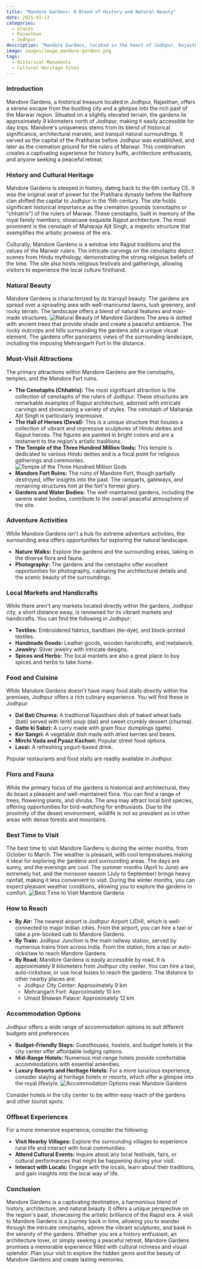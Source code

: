 ```yaml
---
title: "Mandore Gardens: A Blend of History and Natural Beauty"
date: 2025-03-13
categories:
  - places
  - Rajasthan
  - Jodhpur
description: "Mandore Gardens, located in the heart of Jodhpur, Rajasthan, is a beautiful blend of natural beauty and historical significance. The gardens are known for their intricate carvings, serene atmosphere, and the iconic cenotaphs dedicated to members of the Marwar royal family. Visitors can explore ancient temples, vibrant sculptures, and enjoy panoramic views of the city from the nearby Mehrangadh Fort. A perfect spot for history buffs and nature lovers alike."
image: images/image_mandore-gardens.png
tags: 
  - Historical Monuments
  - Cultural Heritage Sites
---
```



### **Introduction**

Mandore Gardens, a historical treasure located in Jodhpur, Rajasthan, offers a serene escape from the bustling city and a glimpse into the rich past of the Marwar region. Situated on a slightly elevated terrain, the gardens lie approximately 9 kilometers north of Jodhpur, making it easily accessible for day trips. Mandore's uniqueness stems from its blend of historical significance, architectural marvels, and tranquil natural surroundings. It served as the capital of the Pratiharas before Jodhpur was established, and later as the cremation ground for the rulers of Marwar. This combination creates a captivating experience for history buffs, architecture enthusiasts, and anyone seeking a peaceful retreat.

### **History and Cultural Heritage**

Mandore Gardens is steeped in history, dating back to the 6th century CE. It was the original seat of power for the Pratihara dynasty before the Rathore clan shifted the capital to Jodhpur in the 15th century. The site holds significant historical importance as the cremation grounds (cenotaphs or "chhatris") of the rulers of Marwar. These cenotaphs, built in memory of the royal family members, showcase exquisite Rajput architecture. The most prominent is the cenotaph of Maharaja Ajit Singh, a majestic structure that exemplifies the artistic prowess of the era.

Culturally, Mandore Gardens is a window into Rajput traditions and the values of the Marwar rulers. The intricate carvings on the cenotaphs depict scenes from Hindu mythology, demonstrating the strong religious beliefs of the time. The site also hosts religious festivals and gatherings, allowing visitors to experience the local culture firsthand.

### **Natural Beauty**

Mandore Gardens is characterized by its tranquil beauty. The gardens are spread over a sprawling area with well-manicured lawns, lush greenery, and rocky terrain. The landscape offers a blend of natural features and man-made structures.  <img src="placeholder_image_natural_beauty.jpg" alt="Natural Beauty of Mandore Gardens"> The area is dotted with ancient trees that provide shade and create a peaceful ambiance. The rocky outcrops and hills surrounding the gardens add a unique visual element. The gardens offer panoramic views of the surrounding landscape, including the imposing Mehrangarh Fort in the distance.

### **Must-Visit Attractions**

The primary attractions within Mandore Gardens are the cenotaphs, temples, and the Mandore Fort ruins.

*   **The Cenotaphs (Chhatris):** The most significant attraction is the collection of cenotaphs of the rulers of Jodhpur. These structures are remarkable examples of Rajput architecture, adorned with intricate carvings and showcasing a variety of styles. The cenotaph of Maharaja Ajit Singh is particularly impressive.
*   **The Hall of Heroes (Deval):** This is a unique structure that houses a collection of vibrant and impressive sculptures of Hindu deities and Rajput heroes. The figures are painted in bright colors and are a testament to the region's artistic traditions.
*   **The Temple of the Three Hundred Million Gods:** This temple is dedicated to various Hindu deities and is a focal point for religious gatherings and ceremonies. <img src="placeholder_image_temple.jpg" alt="Temple of the Three Hundred Million Gods">
*   **Mandore Fort Ruins:**  The ruins of Mandore Fort, though partially destroyed, offer insights into the past. The ramparts, gateways, and remaining structures hint at the fort's former glory.
*   **Gardens and Water Bodies:** The well-maintained gardens, including the serene water bodies, contribute to the overall peaceful atmosphere of the site.

### **Adventure Activities**

While Mandore Gardens isn't a hub for extreme adventure activities, the surrounding area offers opportunities for exploring the natural landscape.

*   **Nature Walks:**  Explore the gardens and the surrounding areas, taking in the diverse flora and fauna.
*   **Photography:** The gardens and the cenotaphs offer excellent opportunities for photography, capturing the architectural details and the scenic beauty of the surroundings.

### **Local Markets and Handicrafts**

While there aren't any markets located directly within the gardens, Jodhpur city, a short distance away, is renowned for its vibrant markets and handicrafts. You can find the following in Jodhpur:

*   **Textiles:** Embroidered fabrics, bandhani (tie-dye), and block-printed textiles.
*   **Handmade Goods:** Leather goods, wooden handicrafts, and metalwork.
*   **Jewelry:** Silver jewelry with intricate designs.
*   **Spices and Herbs:** The local markets are also a great place to buy spices and herbs to take home.

### **Food and Cuisine**

While Mandore Gardens doesn't have many food stalls directly within the premises, Jodhpur offers a rich culinary experience. You will find these in Jodhpur:

*   **Dal Bati Churma:** A traditional Rajasthani dish of baked wheat balls (bati) served with lentil soup (dal) and sweet crumbly dessert (churma).
*   **Gatte ki Sabzi:** A curry made with gram flour dumplings (gatte).
*   **Ker Sangri:** A vegetable dish made with dried berries and beans.
*   **Mirchi Vada and Pyaaz Kachori:** Popular street food options.
*   **Lassi:** A refreshing yogurt-based drink.

Popular restaurants and food stalls are readily available in Jodhpur.

### **Flora and Fauna**

While the primary focus of the gardens is historical and architectural, they do boast a pleasant and well-maintained flora. You can find a range of trees, flowering plants, and shrubs. The area may attract local bird species, offering opportunities for bird-watching for enthusiasts. Due to the proximity of the desert environment, wildlife is not as prevalent as in other areas with dense forests and mountains.

### **Best Time to Visit**

The best time to visit Mandore Gardens is during the winter months, from October to March. The weather is pleasant, with cool temperatures making it ideal for exploring the gardens and surrounding areas. The days are sunny, and the evenings are cool. The summer months (April to June) are extremely hot, and the monsoon season (July to September) brings heavy rainfall, making it less convenient to visit. During the winter months, you can expect pleasant weather conditions, allowing you to explore the gardens in comfort. <img src="placeholder_image_best_time_to_visit.jpg" alt="Best Time to Visit Mandore Gardens">

### **How to Reach**

*   **By Air:** The nearest airport is Jodhpur Airport (JDH), which is well-connected to major Indian cities. From the airport, you can hire a taxi or take a pre-booked cab to Mandore Gardens.
*   **By Train:** Jodhpur Junction is the main railway station, served by numerous trains from across India. From the station, hire a taxi or auto-rickshaw to reach Mandore Gardens.
*   **By Road:** Mandore Gardens is easily accessible by road. It is approximately 9 kilometers from Jodhpur city center. You can hire a taxi, auto-rickshaw, or use local buses to reach the gardens. The distance to other nearby places are:
    *   Jodhpur City Center: Approximately 9 km
    *   Mehrangarh Fort: Approximately 10 km
    *   Umaid Bhawan Palace: Approximately 12 km

### **Accommodation Options**

Jodhpur offers a wide range of accommodation options to suit different budgets and preferences.

*   **Budget-Friendly Stays:** Guesthouses, hostels, and budget hotels in the city center offer affordable lodging options.
*   **Mid-Range Hotels:** Numerous mid-range hotels provide comfortable accommodations with essential amenities.
*   **Luxury Resorts and Heritage Hotels:** For a more luxurious experience, consider staying at heritage hotels or resorts, which offer a glimpse into the royal lifestyle. <img src="placeholder_image_accommodation.jpg" alt="Accommodation Options near Mandore Gardens">

Consider hotels in the city center to be within easy reach of the gardens and other tourist spots.

### **Offbeat Experiences**

For a more immersive experience, consider the following:

*   **Visit Nearby Villages:** Explore the surrounding villages to experience rural life and interact with local communities.
*   **Attend Cultural Events:** Inquire about any local festivals, fairs, or cultural performances that might be happening during your visit.
*   **Interact with Locals:**  Engage with the locals, learn about their traditions, and gain insights into the local way of life.

### **Conclusion**

Mandore Gardens is a captivating destination, a harmonious blend of history, architecture, and natural beauty. It offers a unique perspective on the region's past, showcasing the artistic brilliance of the Rajput era. A visit to Mandore Gardens is a journey back in time, allowing you to wander through the intricate cenotaphs, admire the vibrant sculptures, and bask in the serenity of the gardens. Whether you are a history enthusiast, an architecture lover, or simply seeking a peaceful retreat, Mandore Gardens promises a memorable experience filled with cultural richness and visual splendor. Plan your visit to explore the hidden gems and the beauty of Mandore Gardens and create lasting memories.


